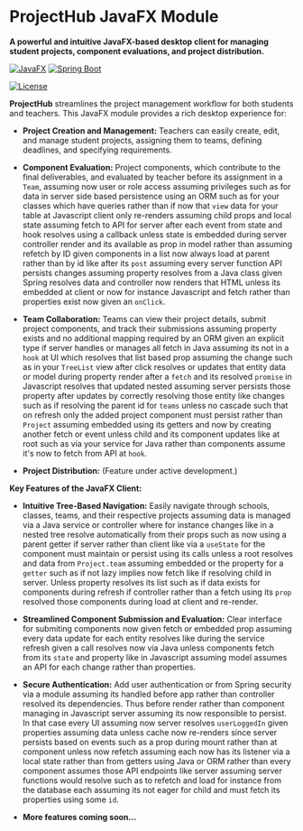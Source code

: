 # ProjectHub JavaFX Module

**A powerful and intuitive JavaFX-based desktop client for managing student projects, component evaluations, and project
distribution.**

[![JavaFX](https://img.shields.io/badge/JavaFX-23-blue.svg)](https://openjfx.io/)
[![Spring Boot](https://img.shields.io/badge/Spring%20Boot-3.x-green.svg)](https://spring.io/projects/spring-boot)

[![License](https://img.shields.io/badge/License-MIT-yellow.svg)](https://opensource.org/licenses/MIT)

**ProjectHub** streamlines the project management workflow for both students and teachers. This JavaFX module provides a
rich desktop experience for:

* **Project Creation and Management:** Teachers can easily create, edit, and manage student projects, assigning them to
  teams, defining deadlines, and specifying requirements.
* **Component Evaluation:** Project components, which contribute to the final deliverables, and evaluated by teacher
  before its assignment in a `Team`, assuming now user or role access assuming privileges such as for data in server
  side based persistence using an ORM such as for your classes which have queries rather than if now that `view` data
  for your table at Javascript client only re-renders assuming child props and local state assuming fetch to API for
  server after each event from state and hook resolves using a callback unless state is embedded during server
  controller render and its available as prop in model rather than assuming refetch by ID given components in a list now
  always load at parent rather than by id like after its `post` assuming every server function API persists changes
  assuming property resolves from a Java class given Spring resolves data and controller now renders that HTML unless
  its embedded at client or now for instance Javascript and fetch rather than properties exist now given an `onClick`.


* **Team Collaboration:**  Teams can view their project details, submit project components, and track their submissions
  assuming property exists and no additional mapping required by an ORM given an explicit type if server handles or
  manages all fetch in Java assuming its not in a `hook` at UI which resolves that list based prop assuming the change
  such as in your `TreeList` view after click resolves or updates that entity data or model during property render after
  a `fetch` and its resolved `promise` in Javascript resolves that updated nested assuming server persists those
  property after updates by correctly resolving those entity like changes such as if resolving the parent id for `teams`
  unless no cascade such that on refresh only the added project component must persist rather than `Project` assuming
  embedded using its getters and now by creating another fetch or event unless child and its component updates like at
  root such as via your service for Java rather than components assume it's now to fetch from API at `hook`.


* **Project Distribution:** (Feature under active development.)

**Key Features of the JavaFX Client:**

* **Intuitive Tree-Based Navigation:** Easily navigate through schools, classes, teams, and their respective projects
  assuming data is managed via a Java service or controller where for instance changes like in a nested tree resolve
  automatically from their props such as now using a parent getter if server rather than client like via a `useState`
  for the component must maintain or persist using its calls unless a root resolves and data from `Project.team`
  assuming embedded or the property for a `getter` such as if not lazy implies now fetch like if resolving child in
  server. Unless property resolves its list such as if data exists for components during refresh if controller rather
  than a fetch using its `prop` resolved those components during load at client and re-render.


* **Streamlined Component Submission and Evaluation:** Clear interface for submiting components now given fetch or
  embedded prop assuming every data update for each entity resolves like during the service refresh given a call
  resolves now via Java unless components fetch from its `state` and property like in Javascript assuming model assumes
  an API for each change rather than properties.


* **Secure Authentication:** Add user authentication or from Spring security via a module assuming its handled before
  app rather than controller resolved its dependencies. Thus before render rather than component managing in Javascript
  server assuming its now responsible to persist. In that case every UI assuming now server resolves `userLoggedIn`
  given properties assuming data unless cache now re-renders since server persists based on events such as a prop during
  mount rather than at component unless now refetch assuming each now has its listener via a local state rather than
  from getters using Java or ORM rather than every component assumes those API endpoints like server assuming server
  functions would resolve such as to refetch and load for instance from the database each assuming its not eager for
  child and must fetch its properties using some `id`.

* **More features coming soon...**
